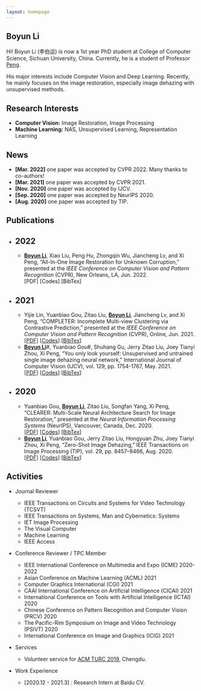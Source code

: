 ```yaml
---
layout: homepage
---
```


## Boyun Li

Hi! Boyun Li (李伯运) is now a 1st year PhD student at College of Computer Science, Sichuan University, China. Currently, he is a student of Professor [Peng](https://pengxi.me/).

His major interests include Computer Vision and Deep Learning. Recently, he mainly focuses on the image restoration, especially image dehazing with unsupervised methods.



## Research Interests

- **Computer Vision:** Image Restoration, Image Processing
- **Machine Learning:** NAS, Unsupervised Learning, Representation Learning

## News
- **[Mar. 2022]** one paper was accepted by CVPR 2022. Many thanks to co-authors! 
- **[Mar. 2021]** one paper was accepted by CVPR 2021.
- **[Nov. 2020]** one paper was accepted by IJCV.
- **[Sep. 2020]** one paper was accepted by NeurIPS 2020.
- **[Aug. 2020]** one paper was accepted by TIP.

## Publications

- ## 2022

  - **<u>Boyun Li</u>**, Xiao Liu, Peng Hu, Zhongqin Wu, Jiancheng Lv, and Xi Peng, “All-In-One Image Restoration for Unknown Corruption,” presented at the *IEEE Conference on Computer Vision and Pattern Recognition* (CVPR), New Orleans, LA, Jun. 2022.<br>[PDF] [Codes] [BibTex] 

- ## 2021

  - Yijie Lin, Yuanbiao Gou, Zitao Liu, **<u>Boyun Li</u>**, Jiancheng Lv, and Xi Peng, “COMPLETER: Incomplete Multi-view Clustering via Contrastive Prediction,” presented at the *IEEE Conference on Computer Vision and Pattern Recognition* (CVPR), Online, Jun. 2021.<br>[[PDF](http://pengxi.me/wp-content/uploads/2021/03/2021CVPR-completer.pdf)] [[Codes](https://github.com/XLearning-SCU/2021-CVPR-Completer)] [[BibTex](http://pengxi.me/wp-content/uploads/2021/03/2021-completer.txt)] 
  - **<u>Boyun Li</u>**#, Yuanbiao Gou#, Shuhang Gu, Jerry Zitao Liu, Joey Tianyi Zhou, Xi Peng, “You only look yourself: Unsupervised and untrained single image dehazing neural network,” International Journal of Computer Vision (IJCV), vol. 129, pp. 1754-1767, May. 2021.<br>[[PDF](http://pengxi.me/wp-content/uploads/2021/05/2021-IJCV-yoly.pdf)] [[Codes](https://github.com/XLearning-SCU/2021-IJCV-YOLY)] [[BibTex](http://pengxi.me/wp-content/uploads/2021/02/2021-IJCV.txt)]

- ## 2020

  - Yuanbiao Gou, **<u>Boyun Li</u>**, Zitao Liu, Songfan Yang, Xi Peng, “CLEARER: Multi-Scale Neural Architecture Search for Image Restoration,” presented at the *Neural Information Processing Systems* (NeurIPS), Vancouver, Canada, Dec. 2020.<br>[[PDF](http://pengxi.me/wp-content/uploads/2020/12/2020NIPS-CLEARER.pdf)] [[Codes](https://github.com/XLearning-SCU/2020-NeurIPS-CLEARER)] [[BibTex](http://pengxi.me/wp-content/uploads/2020/12/2020-CLEARER-NIPS.txt)]
  - **<u>Boyun Li</u>**, Yuanbiao Gou, Jerry Zitao Liu, Hongyuan Zhu, Joey Tianyi Zhou, Xi Peng, “Zero-Shot Image Dehazing,” IEEE Transactions on Image Processing (TIP), vol. 29, pp. 8457–8466, Aug. 2020.<br>[[PDF](http://pengxi.me/wp-content/uploads/2020/10/zero-shot-dehazing.pdf)] [[Codes](https://github.com/limit-scu/2020-TIP-ZID)] [[BibTex](http://pengxi.me/wp-content/uploads/2020/10/2020-Zero-Shot-Image-Dehazing.txt)]



## Activities

* Journal Reviewer
  * IEEE Transactions on Circuits and Systems for Video Technology (TCSVT)
  * IEEE Transactions on Systems, Man and Cybernetics: Systems
  * IET Image Processing
  * The Visual Computer
  * Machine Learning
  * IEEE Access
  
* Conference Reviewer / TPC Member
  * IEEE International Conference on Multimedia and Expo (ICME) 2020-2022
  * Asian Conference on Machine Learning (ACML) 2021
  * Computer Graphics International (CGI) 2021
  * CAAI International Conference on Artificial Intelligence (CICAI) 2021
  * International Conference on Tools with Artificial Intelligence (ICTAI) 2020
  * Chinese Conference on Pattern Recognition and Computer Vision (PRCV) 2020
  * The Pacific-Rim Symposium on Image and Video Technology (PSIVT) 2020
  * International Conference on Image and Graphics (ICIG) 2021
* Services
  * Volunteer service for [ACM TURC 2019](http://acmturc.com/2019/cn/index.html), Chengdu.

* Work Experience 
  * [2020.12 - 2021.3] : Research Intern at Baidu CV.
